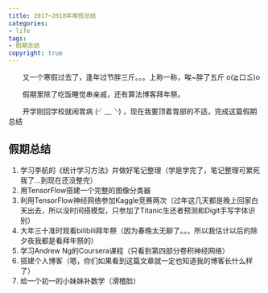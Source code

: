 ```yaml
---
title: 2017~2018年寒假总结
categories: 
- life
tags: 
- 假期总结
copyright: true
---
```




&emsp;&emsp;又一个寒假过去了，逢年过节胖三斤。。。上称一称，唉~胖了五斤 o(≧口≦)o 

&emsp;&emsp;假期里除了吃饭睡觉串亲戚，还有算法博客拜年祭。

&emsp;&emsp;开学刚回学校就闹胃病 (╯﹏╰) ，现在我要顶着胃部的不适，完成这篇假期总结

## 假期总结

1. 学习李航的《统计学习方法》并做好笔记整理（学是学完了，笔记整理可累死我了...到现在还没整完）
2. 用TensorFlow搭建一个完整的图像分类器
3. 利用TensorFlow神经网络参加Kaggle竞赛两次（过年这几天都是晚上回家白天出去，所以没时间搭模型，只参加了Titanic生还者预测和Digit手写字体识别）
4. 大年三十准时观看bilibili拜年祭（因为春晚太无聊了。。。所以我估计以后的除夕夜我都是看拜年祭的）
5. 学习Andrew Ng的Coursera课程（只看到第四部分卷积神经网络）
6. 搭建个人博客（嗯，你们如果看到这篇文章就一定也知道我的博客长什么样了）
7. 给一个初一的小妹妹补数学（滑稽脸）